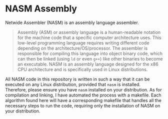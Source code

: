 # NASM Assembly
Netwide Assembler (NASM) is an assembly language assembler.

> Assembly (ASM) or assembly language is a human-readable notation for the machine code that a specific computer architecture uses. This low-level programming language requires writing different code depending on the architecture/OS/processor. The assembler is responsible for compiling this language into object binary code, which can then be linked (using `ld` or even `g++`) like other binaries to become an executable. NASM is an assembly language designed for the x86 CPU architecture and is specifically used in Linux distributions.

All NASM code in this repository is written in such a way that it can be executed on any Linux distribution, provided that `nasm` is installed. Therefore, please ensure you have `nasm` installed on your distribution. As for compilation and linking, I have automated the process with a makefile. Each algorithm found here will have a corresponding makefile that handles all the necessary steps to run the code, requiring only the installation of NASM on your distribution.
